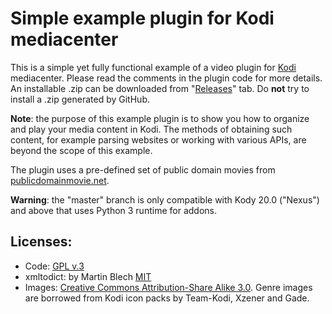 # Simple example plugin for Kodi mediacenter

This is a simple yet fully functional example of a video plugin for [Kodi](http://kodi.tv) mediacenter.
Please read the comments in the plugin code for more details.
An installable .zip can be downloaded from "[Releases](https://github.com/romanvm/plugin.video.example/releases)" tab.
Do **not** try to install a .zip generated by GitHub.

**Note**: the purpose of this example plugin is to show you how to organize and play your media content in Kodi.
The methods of obtaining such content, for example parsing websites or working with various APIs,
are beyond the scope of this example.

The plugin uses a pre-defined set of public domain movies from  [publicdomainmovie.net](https://publicdomainmovie.net/).

**Warning**: the "master" branch is only compatible with Kody 20.0 ("Nexus") and above that uses Python 3
runtime for addons. 

## Licenses:

* Code: [GPL v.3](http://www.gnu.org/copyleft/gpl.html)
* xmltodict: by Martin Blech [MIT](https://mit-license.org/)
* Images: [Creative Commons Attribution-Share Alike 3.0](http://creativecommons.org/licenses/by-sa/3.0/us/). Genre images are borrowed from Kodi icon packs by Team-Kodi, Xzener and Gade.

